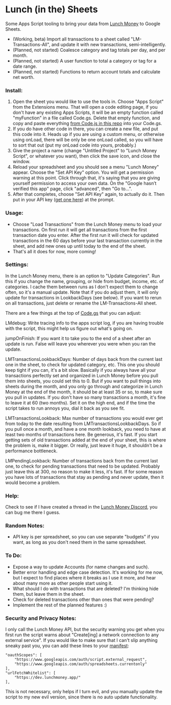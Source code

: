 # Lunch (in the) Sheets
Some Apps Script tooling to bring your data from [Lunch Money](https://lunchmoney.app/?refer=be4tew9v) to Google Sheets.
* (Working, beta) Import all transactions to a sheet called "LM-Transactions-All", and update it with new transactions, semi-intelligently.
* (Planned, not started) Coalesce category and tag totals per day, and per month.
* (Planned, not started) A user function to total a category or tag for a date range.
* (Planned, not started) Functions to return account totals and calculate net worth.

### Install:
1. Open the sheet you would like to use the tools in. Choose "Apps Script" from the Extensions menu. That will open a code editing page, if you don't have any existing Apps Scripts, it will be an empty function called "myFunction" in a file called Code.gs. Delete that empty function, and copy and paste everything [from Code.js in this repo](https://raw.githubusercontent.com/akda5id/lunch_sheets/main/Code.js) into your Code.gs.
1. If you do have other code in there, you can create a new file, and put this code into it. Heads up if you are using a custom menu, or otherwise using onLoad, there will be only be one onLoad called, so you will have to sort that out (put my onLoad code into yours, probably.)
1. Give the project a name (change "Untitled Project" to "Lunch Money Script", or whatever you want), then click the save icon, and close the window. 
1. Reload your spreadsheet and you should see a menu "Lunch Money" appear. Choose the "Set API Key" option. You will get a permission warning at this point. Click through that, it's saying that you are giving yourself permission to access your own data. On the "Google hasn’t verified this app" page, click "advanced", then "Go to…". 
1. After that completes, choose "Set API Key" again, to actually do it. Then put in your API key ([get one here](https://my.lunchmoney.app/developers)) at the prompt.

### Usage:
* Choose "Load Transactions" from the Lunch Money menu to load your transactions. On first run it will get all transactions from the first transaction date you enter. After the first run it will check for updated transactions in the 60 days before your last transaction currently in the sheet, and add new ones up until today to the end of the sheet.
* That's all it does for now, more coming!

### Settings:
In the Lunch Money menu, there is an option to "Update Categories". Run this if you change the name, grouping, or hide from budget, income, etc. of categories. I cache them between runs as I don't expect them to change often, so it's a manual update. Note that if you do adjust them, it will only update for transactions in LookbackDays (see below). If you want to rerun on all transactions, just delete or rename the LM-Transactions-All sheet.

There are a few things at the top of [Code.gs](Code.js) that you can adjust:

LMdebug: Write tracing info to the apps script log, if you are having trouble with the script, this might help us figure out what's going on.

jumpOnFinish: If you want it to take you to the end of a sheet after an update is run. False will leave you wherever you were when you ran the update.

LMTransactionsLookbackDays: Number of days back from the current last one in the sheet, to check for updated category, etc. This one you should keep tight if you can, it's a bit slow. Basically if you always have all your transactions perfectly set and organized in Lunch Money before you pull them into sheets, you could set this to 0. But if you want to pull things into sheets during the month, and you only go through and categorize in Lunch Money at the end of the month, it should be at least 35 or so, to make sure you pull in updates. If you don't have so many transactions a month, it's fine to leave it at 60 (two months). Set it on the high end, and if the time the script takes to run annoys you, dial it back as you see fit.

LMTransactionsLookback: Max number of transactions you would ever get from today to the date resulting from LMTransactionsLookbackDays. So if you pull once a month, and have a one month lookback, you need to have at least two months of transactions here. Be generous, it's fast. If you start getting sets of old transactions added at the end of your sheet, this is where the problem is, make it bigger. Or really, just leave it huge, it shouldn't be a performance bottleneck.

LMPendingLookback: Number of transactions back from the current last one, to check for pending transactions that need to be updated. Probably just leave this at 300, no reason to make it less, it's fast. If for some reason you have lots of transactions that stay as pending and never update, then it would become a problem.

### Help:
Check to see if I have created a thread in the [Lunch Money Discord](https://discord.com/channels/842337014556262411/1134594318414389258), you can bug me there I guess.

### Random Notes:
* API key is per spreadsheet, so you can use separate "budgets" if you want, as long as you don't need them in the same spreadsheet.

### To Do:
* Expose a way to update Accounts (for name changes and such).
* Better error handling and edge case detection. It's working for me now, but I expect to find places where it breaks as I use it more, and hear about many more as other people start using it.
* What should I do with transactions that are deleted? I'm thinking hide them, but leave them in the sheet.
* Check for deleted transactions other than ones that were pending?
* Implement the rest of the planned features :)

### Security and Privacy Notes:
I only call the Lunch Money API, but the security warning you get when you first run the script warns about "Create[ing] a network connection to any external service". If you would like to make sure that I can't slip anything sneaky past you, you can add these lines to your [manifest](https://developers.google.com/apps-script/concepts/manifests):

	"oauthScopes": [
  		"https://www.googleapis.com/auth/script.external_request",
  		"https://www.googleapis.com/auth/spreadsheets.currentonly"
	],
	"urlFetchWhitelist": [
  		"https://dev.lunchmoney.app/"
	],

This is not necessary, only helps if I turn evil, and you manually update the script to my new evil version, since there is no auto update functionality.